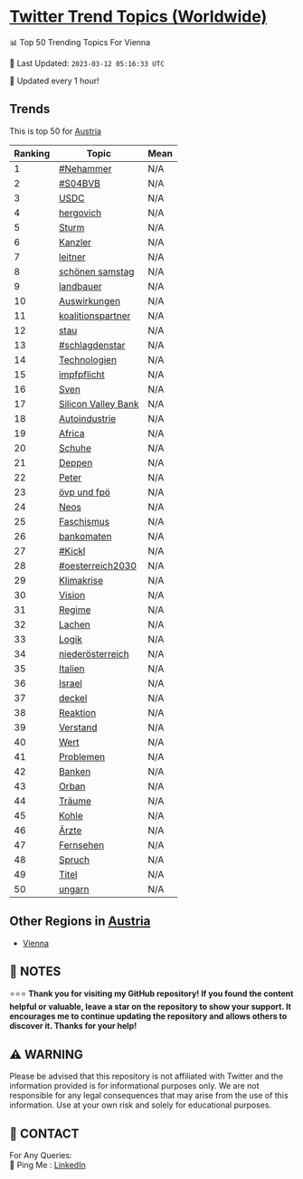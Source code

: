 [Twitter Trend Topics (Worldwide)](https://github.com/ErcinDedeoglu/Twitter-Trend-Topics)
==========


📊 Top 50 Trending Topics For Vienna

📆 Last Updated: `2023-03-12 05:16:33 UTC`

🔧 Updated every 1 hour!


## Trends

This is top 50 for [Austria](</Austria>)

| Ranking | Topic | Mean |
| ------- | ------------ | ------------ |
| 1 | [#Nehammer](http://twitter.com/search?q=%23Nehammer) | N/A |
| 2 | [#S04BVB](http://twitter.com/search?q=%23S04BVB) | N/A |
| 3 | [USDC](http://twitter.com/search?q=USDC) | N/A |
| 4 | [hergovich](http://twitter.com/search?q=hergovich) | N/A |
| 5 | [Sturm](http://twitter.com/search?q=Sturm) | N/A |
| 6 | [Kanzler](http://twitter.com/search?q=Kanzler) | N/A |
| 7 | [leitner](http://twitter.com/search?q=leitner) | N/A |
| 8 | [schönen samstag](http://twitter.com/search?q=sch%c3%b6nen+samstag) | N/A |
| 9 | [landbauer](http://twitter.com/search?q=landbauer) | N/A |
| 10 | [Auswirkungen](http://twitter.com/search?q=Auswirkungen) | N/A |
| 11 | [koalitionspartner](http://twitter.com/search?q=koalitionspartner) | N/A |
| 12 | [stau](http://twitter.com/search?q=stau) | N/A |
| 13 | [#schlagdenstar](http://twitter.com/search?q=%23schlagdenstar) | N/A |
| 14 | [Technologien](http://twitter.com/search?q=Technologien) | N/A |
| 15 | [impfpflicht](http://twitter.com/search?q=impfpflicht) | N/A |
| 16 | [Sven](http://twitter.com/search?q=Sven) | N/A |
| 17 | [Silicon Valley Bank](http://twitter.com/search?q=Silicon+Valley+Bank) | N/A |
| 18 | [Autoindustrie](http://twitter.com/search?q=Autoindustrie) | N/A |
| 19 | [Africa](http://twitter.com/search?q=Africa) | N/A |
| 20 | [Schuhe](http://twitter.com/search?q=Schuhe) | N/A |
| 21 | [Deppen](http://twitter.com/search?q=Deppen) | N/A |
| 22 | [Peter](http://twitter.com/search?q=Peter) | N/A |
| 23 | [övp und fpö](http://twitter.com/search?q=%c3%b6vp+und+fp%c3%b6) | N/A |
| 24 | [Neos](http://twitter.com/search?q=Neos) | N/A |
| 25 | [Faschismus](http://twitter.com/search?q=Faschismus) | N/A |
| 26 | [bankomaten](http://twitter.com/search?q=bankomaten) | N/A |
| 27 | [#Kickl](http://twitter.com/search?q=%23Kickl) | N/A |
| 28 | [#oesterreich2030](http://twitter.com/search?q=%23oesterreich2030) | N/A |
| 29 | [Klimakrise](http://twitter.com/search?q=Klimakrise) | N/A |
| 30 | [Vision](http://twitter.com/search?q=Vision) | N/A |
| 31 | [Regime](http://twitter.com/search?q=Regime) | N/A |
| 32 | [Lachen](http://twitter.com/search?q=Lachen) | N/A |
| 33 | [Logik](http://twitter.com/search?q=Logik) | N/A |
| 34 | [niederösterreich](http://twitter.com/search?q=nieder%c3%b6sterreich) | N/A |
| 35 | [Italien](http://twitter.com/search?q=Italien) | N/A |
| 36 | [Israel](http://twitter.com/search?q=Israel) | N/A |
| 37 | [deckel](http://twitter.com/search?q=deckel) | N/A |
| 38 | [Reaktion](http://twitter.com/search?q=Reaktion) | N/A |
| 39 | [Verstand](http://twitter.com/search?q=Verstand) | N/A |
| 40 | [Wert](http://twitter.com/search?q=Wert) | N/A |
| 41 | [Problemen](http://twitter.com/search?q=Problemen) | N/A |
| 42 | [Banken](http://twitter.com/search?q=Banken) | N/A |
| 43 | [Orban](http://twitter.com/search?q=Orban) | N/A |
| 44 | [Träume](http://twitter.com/search?q=Tr%c3%a4ume) | N/A |
| 45 | [Kohle](http://twitter.com/search?q=Kohle) | N/A |
| 46 | [Ärzte](http://twitter.com/search?q=%c3%84rzte) | N/A |
| 47 | [Fernsehen](http://twitter.com/search?q=Fernsehen) | N/A |
| 48 | [Spruch](http://twitter.com/search?q=Spruch) | N/A |
| 49 | [Titel](http://twitter.com/search?q=Titel) | N/A |
| 50 | [ungarn](http://twitter.com/search?q=ungarn) | N/A |



## Other Regions in [Austria](</Austria>)

* [Vienna](</Austria/Vienna.md>)



## 📝 NOTES

⭐⭐⭐ **Thank you for visiting my GitHub repository! If you found the content helpful or valuable, leave a star on the repository to show your support. It encourages me to continue updating the repository and allows others to discover it. Thanks for your help!**


## ⚠️ WARNING

Please be advised that this repository is not affiliated with Twitter and the information provided is for informational purposes only. We are not responsible for any legal consequences that may arise from the use of this information. Use at your own risk and solely for educational purposes.


## 📨 CONTACT

 For Any Queries:  
            🏓 Ping Me : [LinkedIn](https://www.linkedin.com/in/ercindedeoglu/)
